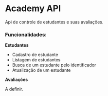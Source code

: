 # Academy API

Api de controle de estudantes e suas avaliações.

### Funcionalidades:

**Estudantes**

- Cadastro de estudante
- Listagem de estudantes
- Busca de um estudante pelo identificador
- Atualização de um estudante

**Avaliações**

A definir.
